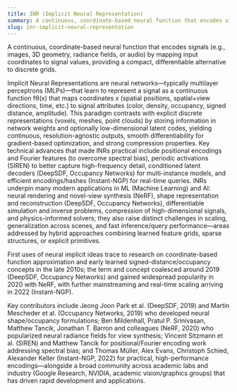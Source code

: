 ```yaml
---
title: INR (Implicit Neural Representation)
summary: A continuous, coordinate-based neural function that encodes signals (e.g., images, 3D geometry, radiance fields, or audio) by mapping input coordinates to signal values, providing a compact, differentiable alternative to discrete grids.
slug: inr-implicit-neural-representation
---
```


A continuous, coordinate-based neural function that encodes signals (e.g., images, 3D geometry, radiance fields, or audio) by mapping input coordinates to signal values, providing a compact, differentiable alternative to discrete grids.

Implicit Neural Representations are neural networks—typically multilayer perceptrons (MLPs)—that learn to represent a signal as a continuous function fθ(x) that maps coordinates x (spatial positions, spatial+view directions, time, etc.) to signal attributes (color, density, occupancy, signed distance, amplitude). This paradigm contrasts with explicit discrete representations (voxels, meshes, point clouds) by storing information in network weights and optionally low-dimensional latent codes, yielding continuous, resolution-agnostic outputs, smooth differentiability for gradient-based optimization, and strong compression properties. Key technical advances that made INRs practical include positional encodings and Fourier features (to overcome spectral bias), periodic activations (SIREN) to better capture high-frequency detail, conditioned latent decoders (DeepSDF, Occupancy Networks) for multi-instance models, and efficient encodings/hashes (Instant-NGP) for real-time queries. INRs underpin many modern applications in ML (Machine Learning) and AI: neural rendering and novel-view synthesis (NeRF), shape representation and reconstruction (DeepSDF, Occupancy Networks), differentiable simulation and inverse problems, compression of high-dimensional signals, and physics-informed solvers; they also raise distinct challenges in scaling, generalization across scenes, and fast inference/query performance—areas addressed by hybrid approaches combining learned feature grids, sparse structures, or explicit primitives.

First uses of neural implicit ideas trace to research on coordinate-based function approximation and early learned signed-distance/occupancy concepts in the late 2010s; the term and concept coalesced around 2019 (DeepSDF, Occupancy Networks) and gained widespread popularity in 2020 with NeRF, with further mainstreaming and real-time scaling arriving in 2022 (Instant-NGP).

Key contributors include Jeong Joon Park et al. (DeepSDF, 2019) and Martin Mescheder et al. (Occupancy Networks, 2019) who developed neural shape/occupancy formulations; Ben Mildenhall, Pratul P. Srinivasan, Matthew Tancik, Jonathan T. Barron and colleagues (NeRF, 2020) who popularized neural radiance fields for view synthesis; Vincent Sitzmann et al. (SIREN) and Matthew Tancik for positional/Fourier encoding work addressing spectral bias; and Thomas Müller, Alex Evans, Christoph Schied, Alexander Keller (Instant-NGP, 2022) for practical, high-performance encodings—alongside a broad community across academic labs and industry (Google Research, NVIDIA, academic vision/graphics groups) that has driven rapid development and applications.
